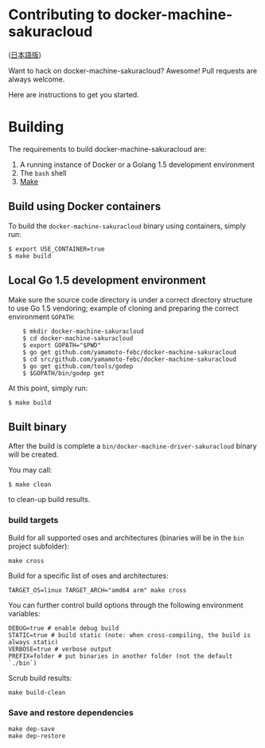 # Contributing to docker-machine-sakuracloud

([日本語版](CONTRIBUTING.ja.md))

Want to hack on docker-machine-sakuracloud? Awesome! 
Pull requests are always welcome.

Here are instructions to get you started.


# Building

The requirements to build docker-machine-sakuracloud are:

1. A running instance of Docker or a Golang 1.5 development environment
2. The `bash` shell
3. [Make](https://www.gnu.org/software/make/)

## Build using Docker containers

To build the `docker-machine-sakuracloud` binary using containers, simply run:

    $ export USE_CONTAINER=true
    $ make build

## Local Go 1.5 development environment

Make sure the source code directory is under a correct directory structure to use Go 1.5 vendoring;
example of cloning and preparing the correct environment `GOPATH`:

```
    $ mkdir docker-machine-sakuracloud
    $ cd docker-machine-sakuracloud
    $ export GOPATH="$PWD"
    $ go get github.com/yamamoto-febc/docker-machine-sakuracloud
    $ cd src/github.com/yamamoto-febc/docker-machine-sakuracloud
    $ go get github.com/tools/godep
    $ $GOPATH/bin/godep get
```

At this point, simply run:

    $ make build

## Built binary

After the build is complete a `bin/docker-machine-driver-sakuracloud` binary will be created.

You may call:

    $ make clean

to clean-up build results.

### build targets

Build for all supported oses and architectures (binaries will be in the `bin` project subfolder):

    make cross

Build for a specific list of oses and architectures:

    TARGET_OS=linux TARGET_ARCH="amd64 arm" make cross

You can further control build options through the following environment variables:

    DEBUG=true # enable debug build
    STATIC=true # build static (note: when cross-compiling, the build is always static)
    VERBOSE=true # verbose output
    PREFIX=folder # put binaries in another folder (not the default `./bin`)

Scrub build results:

    make build-clean

### Save and restore dependencies

    make dep-save
    make dep-restore

